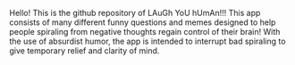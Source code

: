 Hello! This is the github repository of LAuGh YoU hUmAn!!! This app consists of many different funny questions and memes designed to help people spiraling from negative thoughts regain control of their brain! With the use of absurdist humor, the app is intended to interrupt bad spiraling to give temporary relief and clarity of mind. 
